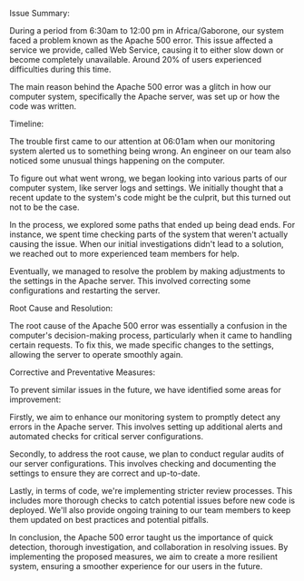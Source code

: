 Issue Summary:

During a period from 6:30am to 12:00 pm in Africa/Gaborone, our system faced a problem known as the Apache 500 error. This issue affected a service we provide, called Web Service, causing it to either slow down or become completely unavailable. Around 20% of users experienced difficulties during this time.

The main reason behind the Apache 500 error was a glitch in how our computer system, specifically the Apache server, was set up or how the code was written.

Timeline:

The trouble first came to our attention at 06:01am when our monitoring system alerted us to something being wrong. An engineer on our team also noticed some unusual things happening on the computer.

To figure out what went wrong, we began looking into various parts of our computer system, like server logs and settings. We initially thought that a recent update to the system's code might be the culprit, but this turned out not to be the case.

In the process, we explored some paths that ended up being dead ends. For instance, we spent time checking parts of the system that weren't actually causing the issue. When our initial investigations didn't lead to a solution, we reached out to more experienced team members for help.

Eventually, we managed to resolve the problem by making adjustments to the settings in the Apache server. This involved correcting some configurations and restarting the server.

Root Cause and Resolution:

The root cause of the Apache 500 error was essentially a confusion in the computer's decision-making process, particularly when it came to handling certain requests. To fix this, we made specific changes to the settings, allowing the server to operate smoothly again.

Corrective and Preventative Measures:

To prevent similar issues in the future, we have identified some areas for improvement:

Firstly, we aim to enhance our monitoring system to promptly detect any errors in the Apache server. This involves setting up additional alerts and automated checks for critical server configurations.

Secondly, to address the root cause, we plan to conduct regular audits of our server configurations. This involves checking and documenting the settings to ensure they are correct and up-to-date.

Lastly, in terms of code, we're implementing stricter review processes. This includes more thorough checks to catch potential issues before new code is deployed. We'll also provide ongoing training to our team members to keep them updated on best practices and potential pitfalls.

In conclusion, the Apache 500 error taught us the importance of quick detection, thorough investigation, and collaboration in resolving issues. By implementing the proposed measures, we aim to create a more resilient system, ensuring a smoother experience for our users in the future.
